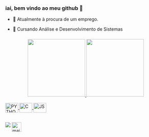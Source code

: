 ### iai, bem vindo ao meu github 🐲
- 💼 Atualmente à procura de um emprego.
- 📖 Cursando Análise e Desenvolvimento de Sistemas

  ###

<div align="center">
  <a href="https://github.com/odevMiguel">
  <img height="180em" src="https://github-readme-stats.vercel.app/api?username=odevMiguel&show_icons=true&theme=dracula&include_all_commits=true&count_private=true"/>
  <img height="180em" src="https://github-readme-stats.vercel.app/api/top-langs/?username=odevMiguel&layout=compact&langs_count=7&theme=dracula"/>
</div>

<div style="display: inline_block"><br>
  <img align="center" alt="PYTHON" height="30" width="40" src="https://cdn.jsdelivr.net/gh/devicons/devicon/icons/python/python-original.svg" />
  <img align="center" alt="C" height="30" width="40" src="https://cdn.jsdelivr.net/gh/devicons/devicon/icons/c/c-original.svg" />
  <img align="center" alt="JS" height="30" width="40" src="https://cdn.jsdelivr.net/gh/devicons/devicon/icons/javascript/javascript-plain.svg" />
  
  ##
 
<div> 
    <a href="https://www.linkedin.com/in/miguel-victor/" target="_blank"><img src="https://img.shields.io/badge/-LinkedIn-%230077B5?style=for-the-badge&logo=linkedin&logoColor=white" target="_blank"></a> 
  <a href = "mailto:miguel0046@outlook.com"><img align="top" alt="mail" height="30" width="30" src="https://cdn-icons-png.flaticon.com/512/552/552486.png" target="_blank"</a>
</div>
